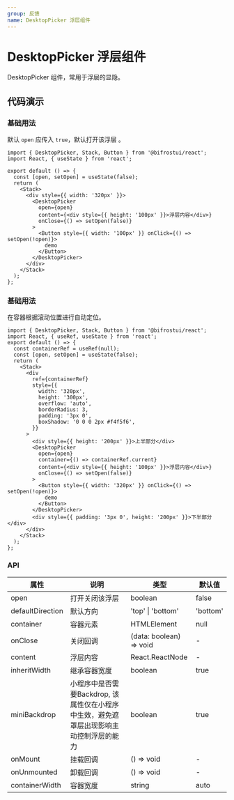 ```yaml
---
group: 反馈
name: DesktopPicker 浮层组件
---
```


# DesktopPicker 浮层组件

DesktopPicker 组件，常用于浮层的显隐。

## 代码演示

### 基础用法

默认 `open` 应传入 `true`，默认打开该浮层 。

```tsx
import { DesktopPicker, Stack, Button } from '@bifrostui/react';
import React, { useState } from 'react';

export default () => {
  const [open, setOpen] = useState(false);
  return (
    <Stack>
      <div style={{ width: '320px' }}>
        <DesktopPicker
          open={open}
          content={<div style={{ height: '100px' }}>浮层内容</div>}
          onClose={() => setOpen(false)}
        >
          <Button style={{ width: '100px' }} onClick={() => setOpen(!open)}>
            demo
          </Button>
        </DesktopPicker>
      </div>
    </Stack>
  );
};
```

### 基础用法

在容器根据滚动位置进行自动定位。

```tsx
import { DesktopPicker, Stack, Button } from '@bifrostui/react';
import React, { useRef, useState } from 'react';
export default () => {
  const containerRef = useRef(null);
  const [open, setOpen] = useState(false);
  return (
    <Stack>
      <div
        ref={containerRef}
        style={{
          width: '320px',
          height: '300px',
          overflow: 'auto',
          borderRadius: 3,
          padding: '3px 0',
          boxShadow: '0 0 0 2px #f4f5f6',
        }}
      >
        <div style={{ height: '200px' }}>上半部分</div>
        <DesktopPicker
          open={open}
          container={() => containerRef.current}
          content={<div style={{ height: '100px' }}>浮层内容</div>}
          onClose={() => setOpen(false)}
        >
          <Button style={{ width: '320px' }} onClick={() => setOpen(!open)}>
            demo
          </Button>
        </DesktopPicker>
        <div style={{ padding: '3px 0', height: '200px' }}>下半部分</div>
      </div>
    </Stack>
  );
};
```

### API

| 属性             | 说明                                                                                   | 类型                    | 默认值   |
| ---------------- | -------------------------------------------------------------------------------------- | ----------------------- | -------- |
| open             | 打开关闭该浮层                                                                         | boolean                 | false    |
| defaultDirection | 默认方向                                                                               | 'top' \| 'bottom'       | 'bottom' |
| container        | 容器元素                                                                               | HTMLElement             | null     |
| onClose          | 关闭回调                                                                               | (data: boolean) => void | -        |
| content          | 浮层内容                                                                               | React.ReactNode         | -        |
| inheritWidth     | 继承容器宽度                                                                           | boolean                 | true     |
| miniBackdrop     | 小程序中是否需要Backdrop, 该属性仅在小程序中生效，避免遮罩层出现影响主动控制浮层的能力 | boolean                 | true     |
| onMount          | 挂载回调                                                                               | () => void              | -        |
| onUnmounted      | 卸载回调                                                                               | () => void              | -        |
| containerWidth   | 容器宽度                                                                               | string                  | auto     |
